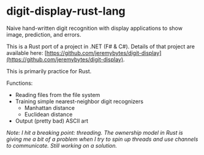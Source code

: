# digit-display-rust-lang
Naive hand-written digit recognition with display applications to show image, prediction, and errors.  

This is a Rust port of a project in .NET (F# & C#). Details of that project are available here: [https://github.com/jeremybytes/digit-display](https://github.com/jeremybytes/digit-display).  

This is primarily practice for Rust.

Functions:  
* Reading files from the file system
* Training simple nearest-neighbor digit recognizers
    * Manhattan distance
    * Euclidean distance
* Output (pretty bad) ASCII art

*Note: I hit a breaking point: threading. The ownership model in Rust is giving me a bit of a problem when I try to spin up threads and use channels to communicate. Still working on a solution.*
